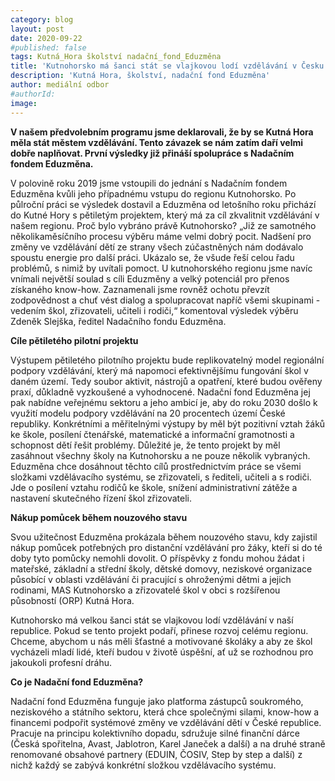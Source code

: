 ```yaml
---
category: blog
layout: post
date: 2020-09-22
#published: false
tags: Kutná_Hora školství nadační_fond_Eduzměna
title: 'Kutnohorsko má šanci stát se vlajkovou lodí vzdělávání v Česku'
description: 'Kutná Hora, školství, nadační fond Eduzměna' 
author: mediální odbor
#authorId: 
image: 
---
```


**V našem předvolebním programu jsme deklarovali, že by se Kutná Hora měla stát městem vzdělávání. Tento závazek  se nám zatím daří velmi dobře naplňovat. První výsledky již přináší spolupráce s Nadačním fondem Eduzměna.**

V polovině roku 2019 jsme vstoupili do jednání s Nadačním fondem Eduzměna kvůli jeho případnému vstupu do regionu Kutnohorsko. Po půlroční práci se výsledek dostavil a Eduzměna od letošního roku přichází do Kutné Hory s pětiletým projektem, který má za cíl zkvalitnit vzdělávání v našem regionu. Proč bylo vybráno právě Kutnohorsko? „Již ze samotného několikaměsíčního procesu výběru máme velmi dobrý pocit. Nadšení pro změny ve vzdělávání dětí ze strany všech zúčastněných nám dodávalo spoustu energie pro další práci. Ukázalo se, že všude řeší celou řadu problémů, s nimiž by uvítali pomoct. U kutnohorského regionu jsme navíc vnímali největší soulad s cíli Eduzměny a velký potenciál pro přenos získaného know-how. Zaznamenali jsme rovněž ochotu převzít zodpovědnost a chuť vést dialog a spolupracovat napříč všemi skupinami - vedením škol, zřizovateli, učiteli i rodiči,“ komentoval výsledek výběru Zdeněk Slejška, ředitel Nadačního fondu Eduzměna.

**Cíle pětiletého pilotní projektu**

Výstupem pětiletého pilotního projektu bude replikovatelný model regionální podpory vzdělávání, který má napomoci efektivnějšímu fungování škol v daném území. Tedy soubor aktivit, nástrojů a opatření, které budou ověřeny praxí, důkladně vyzkoušené a vyhodnocené. Nadační fond Eduzměna jej pak nabídne veřejnému sektoru a jeho ambicí je, aby do roku 2030 došlo k využití modelu podpory vzdělávání na 20 procentech území České republiky.  Konkrétními a měřitelnými výstupy by měl být pozitivní vztah žáků ke škole, posílení čtenářské, matematické a informační gramotnosti a schopnost dětí řešit problémy. Důležité je, že tento projekt by měl zasáhnout všechny školy na Kutnohorsku a ne pouze několik vybraných. Eduzměna chce dosáhnout těchto cílů prostřednictvím práce se všemi složkami vzdělávacího systému, se zřizovateli, s řediteli, učiteli a s rodiči. Jde o posílení vztahu rodičů ke škole, snížení administrativní zátěže a nastavení skutečného řízení škol zřizovateli.

**Nákup pomůcek během nouzového stavu**

Svou užitečnost Eduzměna prokázala během nouzového stavu, kdy zajistil nákup pomůcek potřebných pro distanční vzdělávání pro žáky, kteří si do té doby tyto pomůcky nemohli dovolit. O příspěvky z fondu mohou žádat i mateřské, základní a střední školy, dětské domovy, neziskové organizace působící v oblasti vzdělávání či pracující s ohroženými dětmi a jejich rodinami, MAS Kutnohorsko a zřizovatelé škol v obci s rozšířenou působností (ORP) Kutná Hora.

Kutnohorsko má velkou šanci stát se vlajkovou lodí vzdělávání v naší republice. Pokud se tento projekt podaří, přinese rozvoj celému regionu. Chceme, abychom u nás měli šťastné a motivované školáky a aby ze škol vycházeli mladí lidé, kteří budou v životě úspěšní, ať už se rozhodnou pro jakoukoli profesní dráhu.

**Co je Nadační fond Eduzměna?**

Nadační fond Eduzměna funguje jako platforma zástupců soukromého, neziskového a státního sektoru, která chce společnými silami, know-how a financemi podpořit systémové změny ve vzdělávání dětí v České republice. Pracuje na principu kolektivního dopadu, sdružuje silné finanční dárce (Česká spořitelna, Avast, Jablotron, Karel Janeček a další) a na druhé straně renomované obsahové partnery (EDUIN, ČOSIV, Step by step a další) z nichž každý se zabývá konkrétní složkou vzdělávacího systému.

